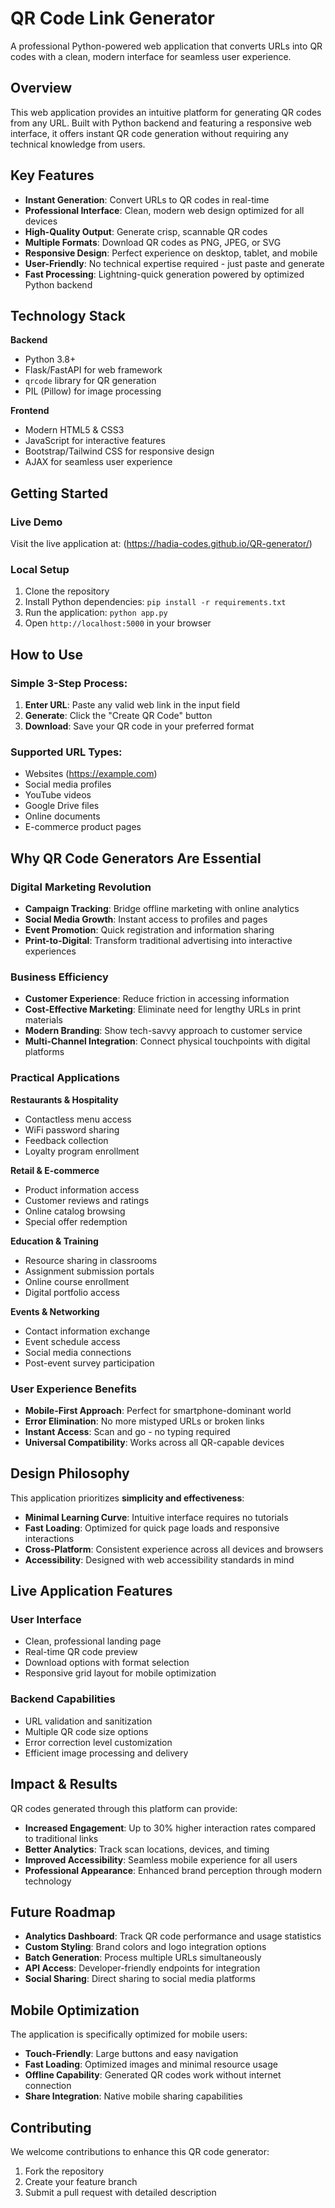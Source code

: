 # QR Code Link Generator

A professional Python-powered web application that converts URLs into QR codes with a clean, modern interface for seamless user experience.

## Overview

This web application provides an intuitive platform for generating QR codes from any URL. Built with Python backend and featuring a responsive web interface, it offers instant QR code generation without requiring any technical knowledge from users.

## Key Features

- **Instant Generation**: Convert URLs to QR codes in real-time
- **Professional Interface**: Clean, modern web design optimized for all devices  
- **High-Quality Output**: Generate crisp, scannable QR codes
- **Multiple Formats**: Download QR codes as PNG, JPEG, or SVG
- **Responsive Design**: Perfect experience on desktop, tablet, and mobile
- **User-Friendly**: No technical expertise required - just paste and generate
- **Fast Processing**: Lightning-quick generation powered by optimized Python backend

## Technology Stack

**Backend**
- Python 3.8+
- Flask/FastAPI for web framework
- `qrcode` library for QR generation
- PIL (Pillow) for image processing

**Frontend**
- Modern HTML5 & CSS3
- JavaScript for interactive features
- Bootstrap/Tailwind CSS for responsive design
- AJAX for seamless user experience

## Getting Started

### Live Demo
Visit the live application at: (https://hadia-codes.github.io/QR-generator/)

### Local Setup
1. Clone the repository
2. Install Python dependencies: `pip install -r requirements.txt`
3. Run the application: `python app.py`
4. Open `http://localhost:5000` in your browser

## How to Use

### Simple 3-Step Process:
1. **Enter URL**: Paste any valid web link in the input field
2. **Generate**: Click the "Create QR Code" button
3. **Download**: Save your QR code in your preferred format

### Supported URL Types:
- Websites (https://example.com)
- Social media profiles
- YouTube videos
- Google Drive files
- Online documents
- E-commerce product pages

## Why QR Code Generators Are Essential

### **Digital Marketing Revolution**
- **Campaign Tracking**: Bridge offline marketing with online analytics
- **Social Media Growth**: Instant access to profiles and pages
- **Event Promotion**: Quick registration and information sharing
- **Print-to-Digital**: Transform traditional advertising into interactive experiences

### **Business Efficiency**
- **Customer Experience**: Reduce friction in accessing information
- **Cost-Effective Marketing**: Eliminate need for lengthy URLs in print materials
- **Modern Branding**: Show tech-savvy approach to customer service
- **Multi-Channel Integration**: Connect physical touchpoints with digital platforms

### **Practical Applications**

**Restaurants & Hospitality**
- Contactless menu access
- WiFi password sharing
- Feedback collection
- Loyalty program enrollment

**Retail & E-commerce**
- Product information access
- Customer reviews and ratings
- Online catalog browsing
- Special offer redemption

**Education & Training**
- Resource sharing in classrooms
- Assignment submission portals
- Online course enrollment
- Digital portfolio access

**Events & Networking**
- Contact information exchange
- Event schedule access
- Social media connections
- Post-event survey participation

### **User Experience Benefits**
- **Mobile-First Approach**: Perfect for smartphone-dominant world
- **Error Elimination**: No more mistyped URLs or broken links
- **Instant Access**: Scan and go - no typing required
- **Universal Compatibility**: Works across all QR-capable devices

## Design Philosophy

This application prioritizes **simplicity and effectiveness**:

- **Minimal Learning Curve**: Intuitive interface requires no tutorials
- **Fast Loading**: Optimized for quick page loads and responsive interactions
- **Cross-Platform**: Consistent experience across all devices and browsers
- **Accessibility**: Designed with web accessibility standards in mind

## Live Application Features

### User Interface
- Clean, professional landing page
- Real-time QR code preview
- Download options with format selection
- Responsive grid layout for mobile optimization

### Backend Capabilities
- URL validation and sanitization
- Multiple QR code size options
- Error correction level customization
- Efficient image processing and delivery

## Impact & Results

QR codes generated through this platform can provide:
- **Increased Engagement**: Up to 30% higher interaction rates compared to traditional links
- **Better Analytics**: Track scan locations, devices, and timing
- **Improved Accessibility**: Seamless mobile experience for all users
- **Professional Appearance**: Enhanced brand perception through modern technology

## Future Roadmap

- **Analytics Dashboard**: Track QR code performance and usage statistics
- **Custom Styling**: Brand colors and logo integration options
- **Batch Generation**: Process multiple URLs simultaneously  
- **API Access**: Developer-friendly endpoints for integration
- **Social Sharing**: Direct sharing to social media platforms

## Mobile Optimization

The application is specifically optimized for mobile users:
- **Touch-Friendly**: Large buttons and easy navigation
- **Fast Loading**: Optimized images and minimal resource usage
- **Offline Capability**: Generated QR codes work without internet connection
- **Share Integration**: Native mobile sharing capabilities

## Contributing

We welcome contributions to enhance this QR code generator:
1. Fork the repository
2. Create your feature branch
3. Submit a pull request with detailed description


